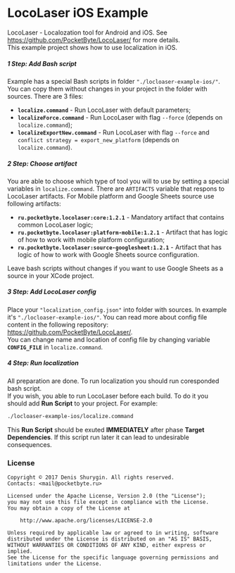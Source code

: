 # LocoLaser iOS Example
LocoLaser - Localozation tool for Android and iOS. See https://github.com/PocketByte/LocoLaser/ for more details.
<br>This example project shows how to use localization in iOS.

##### 1 Step: Add Bash script
Example has a special Bash scripts in folder `"./locloaser-example-ios/"`. You can copy them without changes in your project in the folder with sources. There are 3 files:
- **`localize.command`** - Run LocoLaser with default parameters;
- **`localizeForce.command`** - Run LocoLaser with flag `--force` (depends on `localize.command`);
- **`localizeExportNew.command`** - Run LocoLaser with flag `--force` and `conflict strategy = export_new_platform` (depends on `localize.command`).

##### 2 Step: Choose artifact
You are able to choose which type of tool you will to use by setting a special variables in `localize.command`. There are `ARTIFACTS` variable that respons to LocoLaser artifacts. For Mobile platform and Google Sheets source use following artifacts:
- **`ru.pocketbyte.locolaser:core:1.2.1`** - Mandatory artifact that contains common LocoLaser logic;
- **`ru.pocketbyte.locolaser:platform-mobile:1.2.1`** - Artifact that has logic of how to work with mobile platform configuration;
- **`ru.pocketbyte.locolaser:source-googlesheet:1.2.1`** - Artifact that has logic of how to work with Google Sheets source configuration.

Leave bash scripts without changes if you want to use Google Sheets as a source in your XCode project.

##### 3 Step: Add LocoLaser config
Place your `"localization_config.json"` into folder with sources. In example it's `"./locloaser-example-ios/"`. You can read more about config file content in the following repository: https://github.com/PocketByte/LocoLaser/.
<br>You can change name and location of config file by changing variable **`CONFIG_FILE`** in `localize.command`.

##### 4 Step: Run localization
All preparation are done. To run localization you should run coresponded bash script.
<br> If you wish, you able to run LocoLaser before each build. To do it you should add **Run Script** to your project. For example:
``` Bash
./locloaser-example-ios/localize.command
```
This **Run Script** should be exuted **IMMEDIATELY** after phase **Target Dependencies**. If this script run later it can lead to undesirable consequences.

### License
```
Copyright © 2017 Denis Shurygin. All rights reserved.
Contacts: <mail@pocketbyte.ru>

Licensed under the Apache License, Version 2.0 (the "License");
you may not use this file except in compliance with the License.
You may obtain a copy of the License at

    http://www.apache.org/licenses/LICENSE-2.0

Unless required by applicable law or agreed to in writing, software
distributed under the License is distributed on an "AS IS" BASIS,
WITHOUT WARRANTIES OR CONDITIONS OF ANY KIND, either express or implied.
See the License for the specific language governing permissions and
limitations under the License.
```
